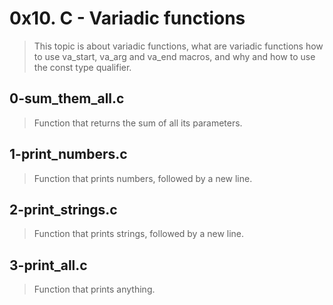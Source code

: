 # 0x10. C - Variadic functions
> This topic is about variadic functions, what are variadic functions
how to use va_start, va_arg and va_end macros, and why and how
to use the const type qualifier.

## 0-sum_them_all.c
> Function that returns the sum of all its parameters.

## 1-print_numbers.c
> Function that prints numbers, followed by a new line.

## 2-print_strings.c
> Function that prints strings, followed by a new line.

## 3-print_all.c
> Function that prints anything.